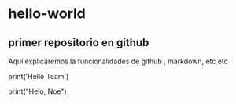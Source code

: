 # hello-world
## primer repositorio en github

Aquí explicaremos la funcionalidades de github , markdown, etc etc 

print('Hello Team')

print("Helo, Noe")

